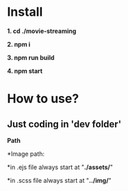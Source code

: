 # Install
**1. cd ./movie-streaming**

**2. npm i**

**3. npm run build**

**4. npm start**

# How to use?

## Just coding in 'dev folder'

**Path**

\*Image path:

\*in .ejs file always start at "**./assets/**"

\*in .scss file always start at "**../img/**"
